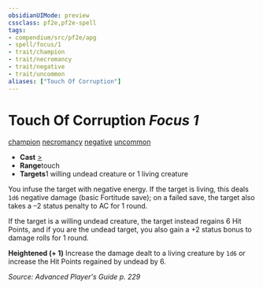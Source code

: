 ```yaml
---
obsidianUIMode: preview
cssclass: pf2e,pf2e-spell
tags:
- compendium/src/pf2e/apg
- spell/focus/1
- trait/champion
- trait/necromancy
- trait/negative
- trait/uncommon
aliases: ["Touch Of Corruption"]
---
```

# Touch Of Corruption *Focus 1*   
[champion](../../Rules/traits/champion.md)  [necromancy](../../Rules/traits/necromancy.md)  [negative](../../Rules/traits/negative.md)  [uncommon](../../Rules/traits/uncommon.md)  

- **Cast** [>](../../Rules/core-rulebook/chapter-9-playing-the-game.md#Actions "Single Action") 
- **Range**touch
- **Targets**1 willing undead creature or 1 living creature

You infuse the target with negative energy. If the target is living, this deals `1d6` negative damage (basic Fortitude save); on a failed save, the target also takes a –2 status penalty to AC for 1 round.

If the target is a willing undead creature, the target instead regains 6 Hit Points, and if you are the undead target, you also gain a +2 status bonus to damage rolls for 1 round.

**Heightened (+ 1)** Increase the damage dealt to a living creature by `1d6` or increase the Hit Points regained by undead by 6.

*Source: Advanced Player's Guide p. 229*